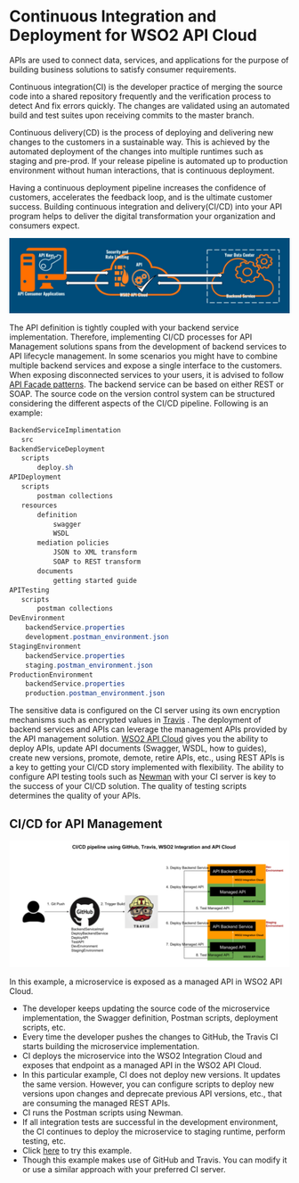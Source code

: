 # Continuous Integration and Deployment for WSO2 API Cloud

APIs are used to connect data, services, and applications for the purpose of building
business solutions to satisfy consumer requirements. 

Continuous integration(CI) is the developer practice of merging the source code
into a shared repository frequently and the verification process to detect
And fix errors quickly. The changes are validated using an automated
build and test suites upon receiving commits to the master branch.

Continuous delivery(CD) is the process of deploying and delivering new changes to the customers in a sustainable way. This is achieved by
the automated deployment of the changes into multiple runtimes such as
staging and pre-prod. If your release pipeline is automated up to
production environment without human interactions, that is
continuous deployment. 

Having a continuous deployment pipeline increases
the confidence of customers, accelerates the feedback loop, and is the ultimate customer success. Building continuous integration and
delivery(CI/CD) into your API program helps to deliver the digital
transformation your organization and consumers expect.

![](../assets/img/continuous-integration-and-deployment/continuous-integration-and-deployment.png)

The API definition is tightly coupled with your backend service
implementation. Therefore, implementing CI/CD processes for API
Management solutions spans from the development of backend services to
API lifecycle management. In some scenarios you might have to combine
multiple backend services and expose a single interface to the
customers. When exposing disconnected services to your users, it is
advised to follow [API Façade
patterns](https://wso2.com/library/blog-post/2015/10/article-a-pragmatic-approach-to-the-api-facade-pattern/). 
The backend service can be based on either REST or SOAP. The source
code on the version control system can be structured considering the
different aspects of the CI/CD pipeline. Following is an example:

``` java
BackendServiceImplimentation
   src
BackendServiceDeployment
   scripts
       deploy.sh
APIDeployment
   scripts
       postman collections
   resources
       definition
           swagger
           WSDL
       mediation policies
           JSON to XML transform
           SOAP to REST transform
       documents
           getting started guide
APITesting
   scripts
       postman collections
DevEnvironment
    backendService.properties
    development.postman_environment.json
StagingEnvironment
    backendService.properties
    staging.postman_environment.json
ProductionEnvironment
    backendService.properties
    production.postman_environment.json
```

The sensitive data is configured on the CI server using its own
encryption mechanisms such as encrypted values in
[Travis](https://docs.travis-ci.com/user/encryption-keys/) . The
deployment of backend services and APIs can leverage the management
APIs provided by the API management solution. [WSO2 API
Cloud](https://wso2.com/api-management/cloud/) gives you the ability to
deploy APIs, update API documents (Swagger, WSDL, how to guides), create
new versions, promote, demote, retire APIs, etc., using REST APIs is a
key to getting your CI/CD story implemented with flexibility. The
ability to configure API testing tools such as
[Newman](https://www.getpostman.com/docs/v6/postman/collection_runs/command_line_integration_with_newman)
with your CI server is key to the success of your CI/CD solution. The
quality of testing scripts determines the quality of your APIs.

## CI/CD for API Management

![](../assets/img/continuous-integration-and-deployment/ci-cd-for-api-management.png)

In this example, a microservice is exposed as a managed API in WSO2
API Cloud.

-   The developer keeps updating the source code of the microservice
    implementation, the Swagger definition, Postman scripts, deployment
    scripts, etc.
-   Every time the developer pushes the changes to GitHub, the Travis CI
    starts building the microservice implementation.
-   CI deploys the microservice into the WSO2 Integration Cloud and
    exposes that endpoint as a managed API in the WSO2 API Cloud.
-   In this particular example, CI does not deploy new versions. It
    updates the same version. However, you can configure scripts to
    deploy new versions upon changes and deprecate previous API
    versions, etc., that are consuming the managed REST APIs.
-   CI runs the Postman scripts using Newman.
-   If all integration tests are successful in the development
    environment, the CI continues to deploy the microservice to staging
    runtime, perform testing, etc.
-   Click
    [here](https://github.com/manjulaRathnayaka/API-Management-CI-CD-Example)
    to try this example.
-   Though this example makes use of GitHub and Travis. You can modify
    it or use a similar approach with your preferred CI server.
